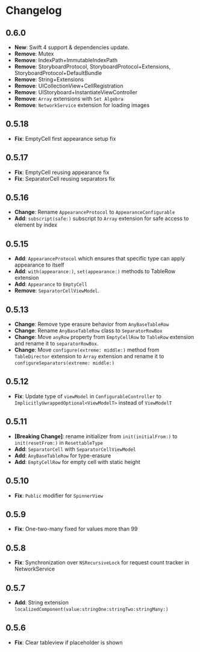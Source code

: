 # Changelog

## 0.6.0
- **New**: Swift 4 support & dependencies update.
- **Remove**: Mutex
- **Remove**: IndexPath+ImmutableIndexPath
- **Remove**: StoryboardProtocol, StoryboardProtocol+Extensions, StoryboardProtocol+DefaultBundle
- **Remove**: String+Extensions
- **Remove**: UICollectionView+CellRegistration
- **Remove**: UIStoryboard+InstantiateViewController
- **Remove**: `Array` extensions with `Set Algebra`
- **Remove**: `NetworkService` extension for loading images

## 0.5.18
- **Fix**: EmptyCell first appearance setup fix

## 0.5.17
- **Fix**: EmptyCell reusing appearance fix
- **Fix**: SeparatorCell reusing separators fix

## 0.5.16

- **Change**: Rename `AppearanceProtocol` to `AppearanceConfigurable`
- **Add**: `subscript(safe:)` subscript to `Array` extension for safe access to element by index

## 0.5.15

- **Add**: `AppearanceProtocol` which ensures that specific type can apply appearance to itself
- **Add**: `with(appearance:)`,  `set(appearance:)`  methods to TableRow extension
- **Add**: `Appearance` to `EmptyCell`
- **Remove**: `SeparatorCellViewModel`.

## 0.5.13

- **Change**: Remove type erasure behavior from `AnyBaseTableRow`
- **Change**: Rename `AnyBaseTableRow` class to `SeparatorRowBox`
- **Change**: Move `anyRow` property from `EmptyCellRow` to `TableRow` extension and rename it to `separatorRowBox`.
- **Change**: Move `configure(extreme: middle:)` method from `TableDirector` extension to `Array` extension and rename it to `configureSeparators(extreme: middle:)`

## 0.5.12

- **Fix**: Update type of `viewModel` in `ConfigurableController` to `ImplicitlyUwrappedOptional<ViewModelT>` instead of `ViewModelT`

## 0.5.11

- **[Breaking Change]**: rename initializer from `init(initialFrom:)` to `init(resetFrom:)` in `ResettableType`
- **Add**: `SeparatorCell` with `SeparatorCellViewModel`
- **Add**: `AnyBaseTableRow` for type-erasure
- **Add**: `EmptyCellRow` for empty cell with static height

## 0.5.10

- **Fix**: `Public` modifier for `SpinnerView` 

## 0.5.9

- **Fix**: One-two-many fixed for values more than 99

## 0.5.8

- **Fix**: Synchronization over `NSRecursiveLock` for request count tracker in NetworkService

## 0.5.7

- **Add**: String extension `localizedComponent(value:stringOne:stringTwo:stringMany:)`

## 0.5.6

- **Fix**: Clear tableview if placeholder is shown



